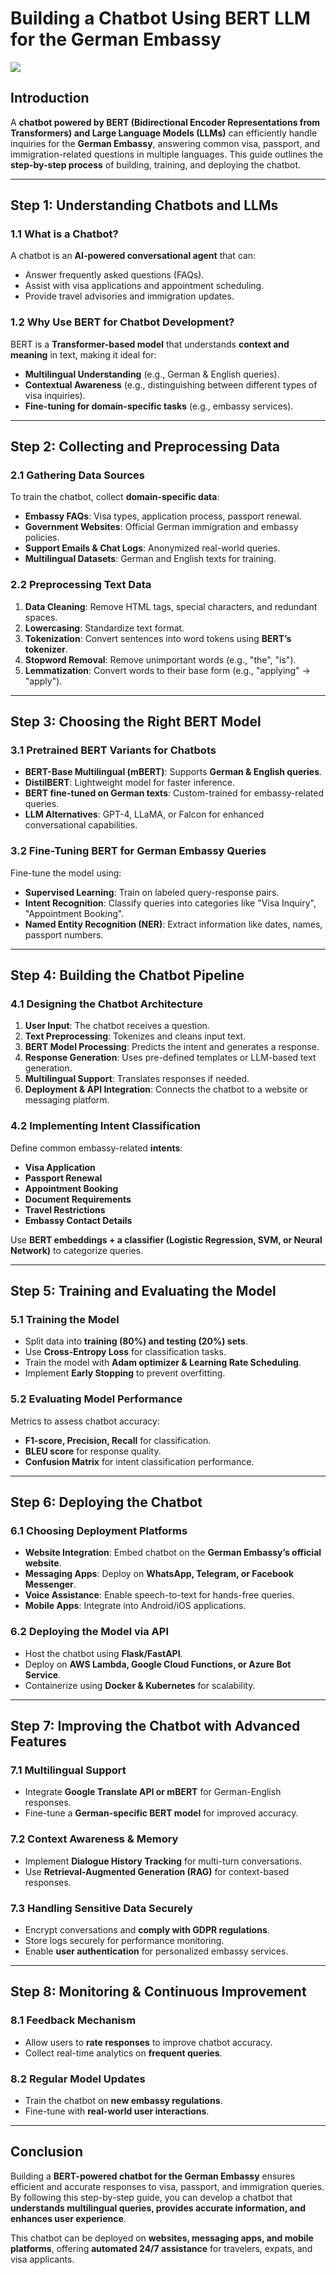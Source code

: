 # Building a Chatbot Using BERT LLM for the German Embassy

![](https://github.com/Lucky-akash321/Building-Chatbot-using-BERT-LLM-for-German-Embassy/blob/main/image.png)

## Introduction
A **chatbot powered by BERT (Bidirectional Encoder Representations from Transformers) and Large Language Models (LLMs)** can efficiently handle inquiries for the **German Embassy**, answering common visa, passport, and immigration-related questions in multiple languages. This guide outlines the **step-by-step process** of building, training, and deploying the chatbot.

---

## Step 1: Understanding Chatbots and LLMs
### 1.1 What is a Chatbot?
A chatbot is an **AI-powered conversational agent** that can:
- Answer frequently asked questions (FAQs).
- Assist with visa applications and appointment scheduling.
- Provide travel advisories and immigration updates.

### 1.2 Why Use BERT for Chatbot Development?
BERT is a **Transformer-based model** that understands **context and meaning** in text, making it ideal for:
- **Multilingual Understanding** (e.g., German & English queries).
- **Contextual Awareness** (e.g., distinguishing between different types of visa inquiries).
- **Fine-tuning for domain-specific tasks** (e.g., embassy services).

---

## Step 2: Collecting and Preprocessing Data
### 2.1 Gathering Data Sources
To train the chatbot, collect **domain-specific data**:
- **Embassy FAQs**: Visa types, application process, passport renewal.
- **Government Websites**: Official German immigration and embassy policies.
- **Support Emails & Chat Logs**: Anonymized real-world queries.
- **Multilingual Datasets**: German and English texts for training.

### 2.2 Preprocessing Text Data
1. **Data Cleaning**: Remove HTML tags, special characters, and redundant spaces.
2. **Lowercasing**: Standardize text format.
3. **Tokenization**: Convert sentences into word tokens using **BERT’s tokenizer**.
4. **Stopword Removal**: Remove unimportant words (e.g., "the", "is").
5. **Lemmatization**: Convert words to their base form (e.g., "applying" → "apply").

---

## Step 3: Choosing the Right BERT Model
### 3.1 Pretrained BERT Variants for Chatbots
- **BERT-Base Multilingual (mBERT)**: Supports **German & English queries**.
- **DistilBERT**: Lightweight model for faster inference.
- **BERT fine-tuned on German texts**: Custom-trained for embassy-related queries.
- **LLM Alternatives**: GPT-4, LLaMA, or Falcon for enhanced conversational capabilities.

### 3.2 Fine-Tuning BERT for German Embassy Queries
Fine-tune the model using:
- **Supervised Learning**: Train on labeled query-response pairs.
- **Intent Recognition**: Classify queries into categories like "Visa Inquiry", "Appointment Booking".
- **Named Entity Recognition (NER)**: Extract information like dates, names, passport numbers.

---

## Step 4: Building the Chatbot Pipeline
### 4.1 Designing the Chatbot Architecture
1. **User Input**: The chatbot receives a question.
2. **Text Preprocessing**: Tokenizes and cleans input text.
3. **BERT Model Processing**: Predicts the intent and generates a response.
4. **Response Generation**: Uses pre-defined templates or LLM-based text generation.
5. **Multilingual Support**: Translates responses if needed.
6. **Deployment & API Integration**: Connects the chatbot to a website or messaging platform.

### 4.2 Implementing Intent Classification
Define common embassy-related **intents**:
- **Visa Application**
- **Passport Renewal**
- **Appointment Booking**
- **Document Requirements**
- **Travel Restrictions**
- **Embassy Contact Details**

Use **BERT embeddings + a classifier (Logistic Regression, SVM, or Neural Network)** to categorize queries.

---

## Step 5: Training and Evaluating the Model
### 5.1 Training the Model
- Split data into **training (80%) and testing (20%) sets**.
- Use **Cross-Entropy Loss** for classification tasks.
- Train the model with **Adam optimizer & Learning Rate Scheduling**.
- Implement **Early Stopping** to prevent overfitting.

### 5.2 Evaluating Model Performance
Metrics to assess chatbot accuracy:
- **F1-score, Precision, Recall** for classification.
- **BLEU score** for response quality.
- **Confusion Matrix** for intent classification performance.

---

## Step 6: Deploying the Chatbot
### 6.1 Choosing Deployment Platforms
- **Website Integration**: Embed chatbot on the **German Embassy’s official website**.
- **Messaging Apps**: Deploy on **WhatsApp, Telegram, or Facebook Messenger**.
- **Voice Assistance**: Enable speech-to-text for hands-free queries.
- **Mobile Apps**: Integrate into Android/iOS applications.

### 6.2 Deploying the Model via API
- Host the chatbot using **Flask/FastAPI**.
- Deploy on **AWS Lambda, Google Cloud Functions, or Azure Bot Service**.
- Containerize using **Docker & Kubernetes** for scalability.

---

## Step 7: Improving the Chatbot with Advanced Features
### 7.1 Multilingual Support
- Integrate **Google Translate API or mBERT** for German-English responses.
- Fine-tune a **German-specific BERT model** for improved accuracy.

### 7.2 Context Awareness & Memory
- Implement **Dialogue History Tracking** for multi-turn conversations.
- Use **Retrieval-Augmented Generation (RAG)** for context-based responses.

### 7.3 Handling Sensitive Data Securely
- Encrypt conversations and **comply with GDPR regulations**.
- Store logs securely for performance monitoring.
- Enable **user authentication** for personalized embassy services.

---

## Step 8: Monitoring & Continuous Improvement
### 8.1 Feedback Mechanism
- Allow users to **rate responses** to improve chatbot accuracy.
- Collect real-time analytics on **frequent queries**.

### 8.2 Regular Model Updates
- Train the chatbot on **new embassy regulations**.
- Fine-tune with **real-world user interactions**.

---

## Conclusion
Building a **BERT-powered chatbot for the German Embassy** ensures efficient and accurate responses to visa, passport, and immigration queries. By following this step-by-step guide, you can develop a chatbot that **understands multilingual queries, provides accurate information, and enhances user experience**.

This chatbot can be deployed on **websites, messaging apps, and mobile platforms**, offering **automated 24/7 assistance** for travelers, expats, and visa applicants.
